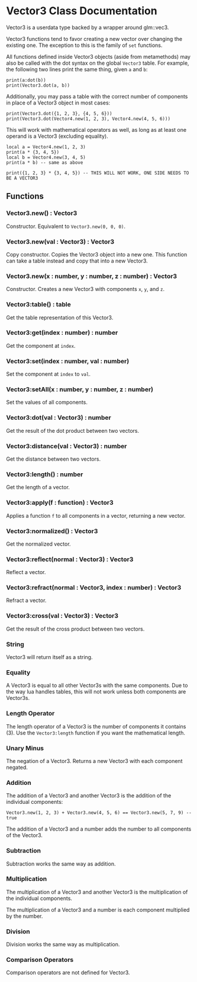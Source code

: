 # Vector3 Class Documentation

Vector3 is a userdata type backed by a wrapper around glm::vec3.

Vector3 functions tend to favor creating a new vector over changing the existing
one. The exception to this is the family of `set` functions.

All functions defined inside Vector3 objects (aside from metamethods) may also
be called with the dot syntax on the global `Vector3` table. For example, the
following two lines print the same thing, given `a` and `b`:

    print(a:dot(b))
    print(Vector3.dot(a, b))

Additionally, you may pass a table with the correct number of components in
place of a Vector3 object in most cases:

    print(Vector3.dot({1, 2, 3}, {4, 5, 6}))
    print(Vector3.dot(Vector4.new(1, 2, 3), Vector4.new(4, 5, 6)))

This will work with mathematical operators as well, as long as at least one
operand is a Vector3 (excluding equality).

    local a = Vector4.new(1, 2, 3)
    print(a * {3, 4, 5})
    local b = Vector4.new(3, 4, 5)
    print(a * b) -- same as above

    print({1, 2, 3} * {3, 4, 5}) -- THIS WILL NOT WORK, ONE SIDE NEEDS TO BE A VECTOR3

## Functions

### Vector3.new() : Vector3

Constructor. Equivalent to `Vector3.new(0, 0, 0)`.

### Vector3.new(val : Vector3) : Vector3

Copy constructor. Copies the Vector3 object into a new one. This function can
take a table instead and copy that into a new Vector3.

### Vector3.new(x : number, y : number, z : number) : Vector3

Constructor. Creates a new Vector3 with components `x`, `y`, and `z`.

### Vector3:table() : table

Get the table representation of this Vector3.

### Vector3:get(index : number) : number

Get the component at `index`.

### Vector3:set(index : number, val : number)

Set the component at `index` to `val`.

### Vector3:setAll(x : number, y : number, z : number)

Set the values of all components.

### Vector3:dot(val : Vector3) : number

Get the result of the dot product between two vectors.

### Vector3:distance(val : Vector3) : number

Get the distance between two vectors.

### Vector3:length() : number

Get the length of a vector.

### Vector3:apply(f : function) : Vector3

Applies a function `f` to all components in a vector, returning a new vector.

### Vector3:normalized() : Vector3

Get the normalized vector.

### Vector3:reflect(normal : Vector3) : Vector3

Reflect a vector.

### Vector3:refract(normal : Vector3, index : number) : Vector3

Refract a vector.

### Vector3:cross(val : Vector3) : Vector3

Get the result of the cross product between two vectors.

### String

Vector3 will return itself as a string.

### Equality

A Vector3 is equal to all other Vector3s with the same components. Due to the
way lua handles tables, this will not work unless both components are Vector3s.

### Length Operator

The length operator of a Vector3 is the number of components it contains (3).
Use the `Vector3:length` function if you want the mathematical length.

### Unary Minus

The negation of a Vector3. Returns a new Vector3 with each component negated.

### Addition

The addition of a Vector3 and another Vector3 is the addition of the individual
components:

    Vector3.new(1, 2, 3) + Vector3.new(4, 5, 6) == Vector3.new(5, 7, 9) -- true

The addition of a Vector3 and a number adds the number to all components of the
Vector3.

### Subtraction

Subtraction works the same way as addition.

### Multiplication

The multiplication of a Vector3 and another Vector3 is the multiplication of the
individual components.

The multiplication of a Vector3 and a number is each component multiplied by the
number.

### Division

Division works the same way as multiplication.

### Comparison Operators

Comparison operators are not defined for Vector3.

